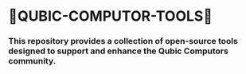 # 🌊QUBIC-COMPUTOR-TOOLS🌊

### This repository provides a collection of open-source tools designed to support and enhance the Qubic Computors community.

